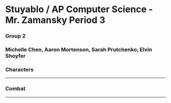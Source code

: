 # Stuyablo / AP Computer Science - Mr. Zamansky Period 3

### Group 2
### Michelle Chen, Aaron Mortenson, Sarah Prutchenko, Elvin Shoyfer

### Characters

--------

### Combat 

--------


